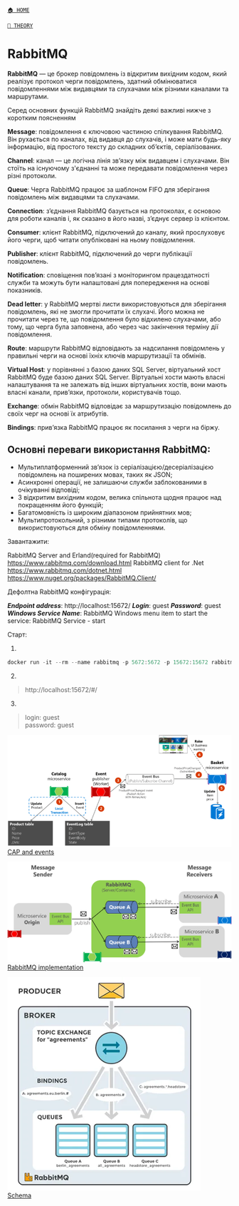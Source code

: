 ﻿[`🏠 HOME`](../../README.md)  

[`📘 THEORY`](../README.md) 




# RabbitMQ

**RabbitMQ** — це брокер повідомлень із відкритим вихідним кодом, який реалізує протокол черги повідомлень, здатний обмінюватися повідомленнями між видавцями та слухачами між різними каналами та маршрутами.

Серед основних функцій RabbitMQ знайдіть деякі важливі нижче з коротким поясненням

**Message**: повідомлення є ключовою частиною спілкування RabbitMQ. 
Він рухається по каналах, від видавця до слухачів, і може мати будь-яку інформацію, від простого тексту до складних об’єктів, серіалізованих.

**Channel**: канал — це логічна лінія зв’язку між видавцем і слухачами. Він стоїть на існуючому з'єднанні та може передавати повідомлення через різні протоколи.

**Queue**: Черга RabbitMQ працює за шаблоном FIFO для зберігання повідомлень між видавцями та слухачами.

**Connection**: з’єднання RabbitMQ базується на протоколах, є основою для роботи каналів і, як сказано в його назві, з’єднує сервер із клієнтом.

**Consumer**: клієнт RabbitMQ, підключений до каналу, який прослуховує його черги, щоб читати опубліковані на ньому повідомлення.

**Publisher**: клієнт RabbitMQ, підключений до черги публікації повідомлень.

**Notification**: сповіщення пов’язані з моніторингом працездатності служби та можуть бути налаштовані для попередження на основі показників.

**Dead letter**: у RabbitMQ мертві листи використовуються для зберігання повідомлень, які не змогли прочитати їх слухачі. Його можна не прочитати через те, що повідомлення було відхилено слухачами, або тому, що черга була заповнена, або через час закінчення терміну дії повідомлення.

**Route**: маршрути RabbitMQ відповідають за надсилання повідомлень у правильні черги на основі їхніх ключів маршрутизації та обмінів.

**Virtual Host**: у порівнянні з базою даних SQL Server, віртуальний хост RabbitMQ буде базою даних SQL Server. Віртуальні хости мають власні налаштування та не залежать від інших віртуальних хостів, вони мають власні канали, прив’язки, протоколи, користувачів тощо.

**Exchange**: обмін RabbitMQ відповідає за маршрутизацію повідомлень до своїх черг на основі їх атрибутів.

**Bindings**: прив’язка RabbitMQ працює як посилання з черги на біржу.

## Основні переваги використання RabbitMQ:

- Мультиплатформенний зв’язок із серіалізацією/десеріалізацією повідомлень на поширених мовах, таких як JSON;
- Асинхронні операції, не залишаючи служби заблокованими в очікуванні відповіді;
- З відкритим вихідним кодом, велика спільнота щодня працює над покращенням його функцій;
- Багатомовність із широким діапазоном прийнятних мов;
- Мультипротокольний, з різними типами протоколів, що використовуються для обміну повідомленнями.

Завантажити:

RabbitMQ Server and Erland(required for RabbitMQ)
https://www.rabbitmq.com/download.html
RabbitMQ client for .Net
https://www.rabbitmq.com/dotnet.html 
https://www.nuget.org/packages/RabbitMQ.Client/ 

Дефолтна RabbitMQ конфiгурацiя:

***Endpoint address***: http://localhost:15672/
***Login***: guest
***Password***: guest 
***Windows Service Name***: RabbitMQ
Windows menu item to start the service: RabbitMQ Service - start

Старт:  

1.   
```powershell
docker run -it --rm --name rabbitmq -p 5672:5672 -p 15672:15672 rabbitmq:3.13-management
```

2.  
> http://localhost:15672/#/

3.  
> login: guest  
> password: guest  


![CAP and events](./_RESOURCES/IMAGES/cap_and_events.png)  
[CAP and events](./_RESOURCES/IMAGES/cap_and_events.png)  

![RabbitMQ implementation](./_RESOURCES/IMAGES/rabbitmq_implementation.png)  
[RabbitMQ implementation](./_RESOURCES/IMAGES/rabbitmq_implementation.png)  

![Schema](./_RESOURCES/IMAGES/schema.png)  
[Schema](./_RESOURCES/IMAGES/schema.png)  
